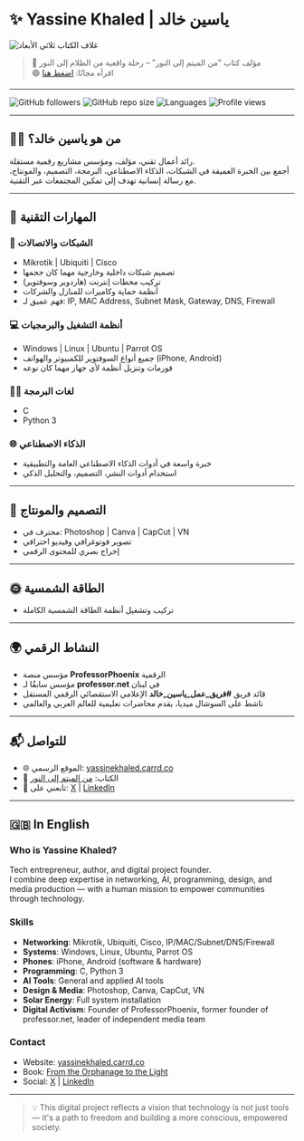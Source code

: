# ✨ Yassine Khaled | ياسين خالد

![غلاف الكتاب ثلاثي الأبعاد](https://i.imgur.com/abc123.png)
> 📘 مؤلف كتاب "من الميتم إلى النور" – رحلة واقعية من الظلام إلى النور  
> 🟢 اقرأه مجانًا: [اضغط هنا](https://pubhtml5.com/homepage/hsfan/)

---

![GitHub followers](https://img.shields.io/github/followers/yassinekhaled?style=social)
![GitHub repo size](https://img.shields.io/github/repo-size/yassinekhaled/ProfessorPhoenix)
![Languages](https://img.shields.io/github/languages/top/yassinekhaled/ProfessorPhoenix)
![Profile views](https://komarev.com/ghpvc/?username=yassinekhaled&color=blue)

---

## 👨‍💻 من هو ياسين خالد؟

رائد أعمال تقني، مؤلف، ومؤسس مشاريع رقمية مستقلة.  
أجمع بين الخبرة العميقة في الشبكات، الذكاء الاصطناعي، البرمجة، التصميم، والمونتاج، مع رسالة إنسانية تهدف إلى تمكين المجتمعات عبر التقنية.

---

## 🧠 المهارات التقنية

### 🔌 الشبكات والاتصالات
- Mikrotik | Ubiquiti | Cisco
- تصميم شبكات داخلية وخارجية مهما كان حجمها
- تركيب محطات إنترنت (هاردوير وسوفتوير)
- أنظمة حماية وكاميرات للمنازل والشركات
- فهم عميق لـ: IP, MAC Address, Subnet Mask, Gateway, DNS, Firewall

### 💻 أنظمة التشغيل والبرمجيات
- Windows | Linux | Ubuntu | Parrot OS
- جميع أنواع السوفتوير للكمبيوتر والهواتف (iPhone, Android)
- فورمات وتنزيل أنظمة لأي جهاز مهما كان نوعه

### 🧑‍💻 لغات البرمجة
- C
- Python 3

### 🌐 الذكاء الاصطناعي
- خبرة واسعة في أدوات الذكاء الاصطناعي العامة والتطبيقية
- استخدام أدوات النشر، التصميم، والتحليل الذكي

---

## 🎨 التصميم والمونتاج
- محترف في: Photoshop | Canva | CapCut | VN
- تصوير فوتوغرافي وفيديو احترافي
- إخراج بصري للمحتوى الرقمي

---

## 🌞 الطاقة الشمسية
- تركيب وتشغيل أنظمة الطاقة الشمسية الكاملة

---

## 🌍 النشاط الرقمي
- مؤسس منصة **ProfessorPhoenix** الرقمية
- مؤسس سابقًا لـ **professor.net** في لبنان
- قائد فريق **#فريق_عمل_ياسين_خالد** الإعلامي الاستقصائي الرقمي المستقل
- ناشط على السوشال ميديا، يقدم محاضرات تعليمية للعالم العربي والعالمي

---

## 📬 للتواصل
- 🌐 الموقع الرسمي: [yassinekhaled.carrd.co](https://yassinekhaled.carrd.co)
- 📘 الكتاب: [من الميتم إلى النور](https://pubhtml5.com/homepage/hsfan/)
- 📱 تابعني على: [X](https://x.com/yassinekhaled) | [LinkedIn](https://linkedin.com/in/yassinekhaled)

---

## 🇬🇧 In English

### Who is Yassine Khaled?

Tech entrepreneur, author, and digital project founder.  
I combine deep expertise in networking, AI, programming, design, and media production — with a human mission to empower communities through technology.

### Skills

- **Networking**: Mikrotik, Ubiquiti, Cisco, IP/MAC/Subnet/DNS/Firewall
- **Systems**: Windows, Linux, Ubuntu, Parrot OS
- **Phones**: iPhone, Android (software & hardware)
- **Programming**: C, Python 3
- **AI Tools**: General and applied AI tools
- **Design & Media**: Photoshop, Canva, CapCut, VN
- **Solar Energy**: Full system installation
- **Digital Activism**: Founder of ProfessorPhoenix, former founder of professor.net, leader of independent media team

### Contact
- Website: [yassinekhaled.carrd.co](https://yassinekhaled.carrd.co)
- Book: [From the Orphanage to the Light](https://pubhtml5.com/homepage/hsfan/)
- Social: [X](https://x.com/Yassine__khaled) | [LinkedIn](www.linkedin.com/in/yassine-khaled-212636359)


---

> 💡 This digital project reflects a vision that technology is not just tools — it's a path to freedom and building a more conscious, empowered society.

